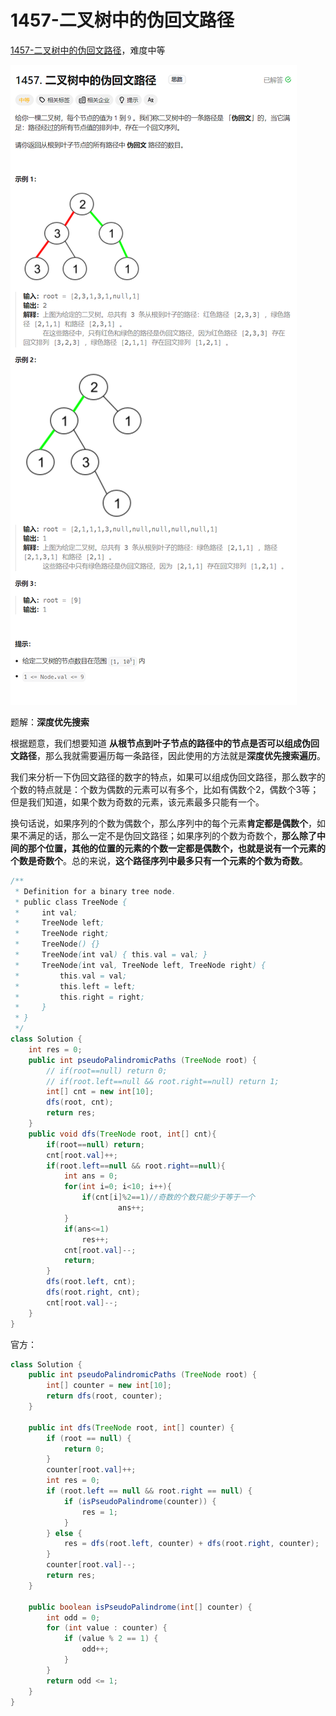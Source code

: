 # 1457-二叉树中的伪回文路径

[1457-二叉树中的伪回文路径](https://leetcode.cn/problems/pseudo-palindromic-paths-in-a-binary-tree/description/?envType=daily-question&envId=2023-11-25)，难度中等

![image-20231125195250994](https://raw.githubusercontent.com/lqyspace/mypic/master/PicBed/202311251952360.png)

题解：**深度优先搜索**

根据题意，我们想要知道 **从根节点到叶子节点的路径中的节点是否可以组成伪回文路径**，那么我就需要遍历每一条路径，因此使用的方法就是**深度优先搜索遍历**。

我们来分析一下伪回文路径的数字的特点，如果可以组成伪回文路径，那么数字的个数的特点就是：个数为偶数的元素可以有多个，比如有偶数个2，偶数个3等；但是我们知道，如果个数为奇数的元素，该元素最多只能有一个。

换句话说，如果序列的个数为偶数个，那么序列中的每个元素**肯定都是偶数个**，如果不满足的话，那么一定不是伪回文路径；如果序列的个数为奇数个，**那么除了中间的那个位置，其他的位置的元素的个数一定都是偶数个，也就是说有一个元素的个数是奇数个**。总的来说，**这个路径序列中最多只有一个元素的个数为奇数**。

```java
/**
 * Definition for a binary tree node.
 * public class TreeNode {
 *     int val;
 *     TreeNode left;
 *     TreeNode right;
 *     TreeNode() {}
 *     TreeNode(int val) { this.val = val; }
 *     TreeNode(int val, TreeNode left, TreeNode right) {
 *         this.val = val;
 *         this.left = left;
 *         this.right = right;
 *     }
 * }
 */
class Solution {
    int res = 0;
    public int pseudoPalindromicPaths (TreeNode root) {
        // if(root==null) return 0;
        // if(root.left==null && root.right==null) return 1;
        int[] cnt = new int[10];
        dfs(root, cnt);
        return res;
    }
    public void dfs(TreeNode root, int[] cnt){
        if(root==null) return;
        cnt[root.val]++;
        if(root.left==null && root.right==null){
            int ans = 0;
            for(int i=0; i<10; i++){
                if(cnt[i]%2==1)//奇数的个数只能少于等于一个
                        ans++;
            }
            if(ans<=1)
                res++;
            cnt[root.val]--;
            return;
        }
        dfs(root.left, cnt);
        dfs(root.right, cnt);
        cnt[root.val]--;
    }
}
```

官方：

```java
class Solution {
    public int pseudoPalindromicPaths (TreeNode root) {
        int[] counter = new int[10];
        return dfs(root, counter);
    }

    public int dfs(TreeNode root, int[] counter) {
        if (root == null) {
            return 0;
        }
        counter[root.val]++;
        int res = 0;
        if (root.left == null && root.right == null) {
            if (isPseudoPalindrome(counter)) {
                res = 1;
            }
        } else {
            res = dfs(root.left, counter) + dfs(root.right, counter);
        }
        counter[root.val]--;
        return res;
    }

    public boolean isPseudoPalindrome(int[] counter) {
        int odd = 0;
        for (int value : counter) {
            if (value % 2 == 1) {
                odd++;
            }
        }
        return odd <= 1;
    }
}
```
